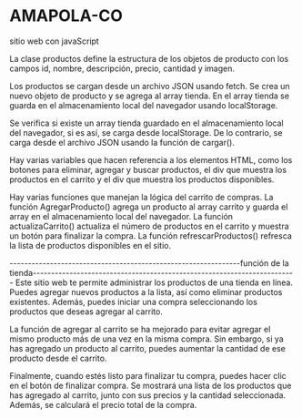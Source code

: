 # AMAPOLA-CO
sitio web con javaScript

La clase productos define la estructura de los objetos de producto con los campos id, nombre, descripción, precio, cantidad y imagen.

Los productos se cargan desde un archivo JSON usando fetch. Se crea un nuevo objeto de producto y se agrega al array tienda. En el array 
tienda se guarda en el almacenamiento local del navegador usando localStorage.

Se verifica si existe un array tienda guardado en el almacenamiento local del navegador, si es así, se carga desde localStorage. De lo contrario, 
se carga desde el archivo JSON usando la función de cargar().

Hay varias variables que hacen referencia a los elementos HTML, como los botones para eliminar, agregar y buscar productos, el div que muestra los productos
en el carrito y el div que muestra los productos disponibles.

Hay varias funciones que manejan la lógica del carrito de compras. La función AgregarProducto() agrega un producto al array carrito y guarda el
array en el almacenamiento local del navegador. La función actualizaCarrito() actualiza el número de productos en el carrito y muestra un botón para finalizar la compra.
La función refrescarProductos() refresca la lista de productos disponibles en el sitio.


---------------------------------------------------------------función de la tienda------------------------------------------------------------------------
Este sitio web te permite administrar los productos de una tienda en línea. Puedes agregar nuevos productos a la lista, así como eliminar productos existentes. 
Además, puedes iniciar una compra seleccionando los productos que deseas agregar al carrito.

La función de agregar al carrito se ha mejorado para evitar agregar el mismo producto más de una vez en la misma compra. Sin embargo, si ya has agregado un producto
al carrito, puedes aumentar la cantidad de ese producto desde el carrito.

Finalmente, cuando estés listo para finalizar tu compra, puedes hacer clic en el botón de finalizar compra. Se mostrará una lista de los productos que has agregado
al carrito, junto con sus precios y la cantidad seleccionada. Además, se calculará el precio total de la compra.
